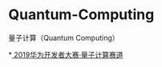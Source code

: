 # Quantum-Computing
量子计算（Quantum Computing）


*[
2019华为开发者大赛·量子计算赛道](https://developer.huaweicloud.com/competition/competitions/1000000101/introduction) 
